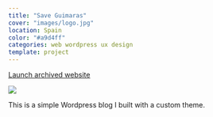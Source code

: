 ```yaml
---
title: "Save Guimaras"
cover: "images/logo.jpg"
location: Spain
color: "#a9d4ff"
categories: web wordpress ux design
template: project
---
```


<p class="align-center">
<a class="btn" role="button" href="http://saveguimaras.herokuapp.com" target="_blank">Launch archived website</a>
</p>

![](/work/save-guimaras/images/1.png)

This is a simple Wordpress blog I built with a custom theme.
